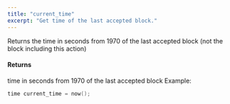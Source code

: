 ```yaml
---
title: "current_time"
excerpt: "Get time of the last accepted block."
---
```

Returns the time in seconds from 1970 of the last accepted block (not the block including this action) 

#### Returns
time in seconds from 1970 of the last accepted block Example:

```cpp
time current_time = now();
```